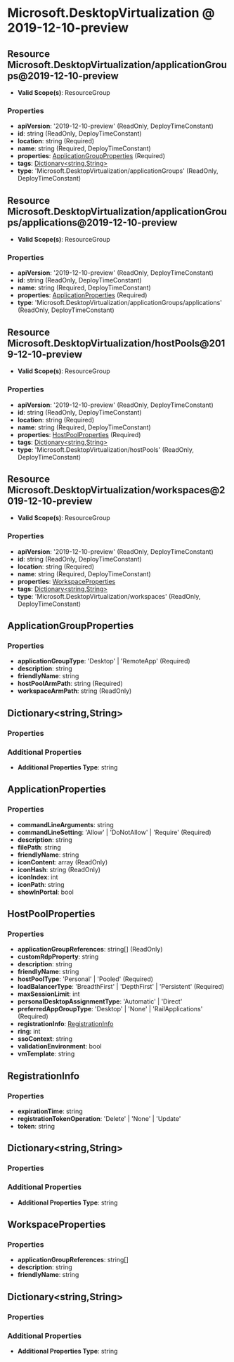 # Microsoft.DesktopVirtualization @ 2019-12-10-preview

## Resource Microsoft.DesktopVirtualization/applicationGroups@2019-12-10-preview
* **Valid Scope(s)**: ResourceGroup
### Properties
* **apiVersion**: '2019-12-10-preview' (ReadOnly, DeployTimeConstant)
* **id**: string (ReadOnly, DeployTimeConstant)
* **location**: string (Required)
* **name**: string (Required, DeployTimeConstant)
* **properties**: [ApplicationGroupProperties](#applicationgroupproperties) (Required)
* **tags**: [Dictionary<string,String>](#dictionarystringstring)
* **type**: 'Microsoft.DesktopVirtualization/applicationGroups' (ReadOnly, DeployTimeConstant)

## Resource Microsoft.DesktopVirtualization/applicationGroups/applications@2019-12-10-preview
* **Valid Scope(s)**: ResourceGroup
### Properties
* **apiVersion**: '2019-12-10-preview' (ReadOnly, DeployTimeConstant)
* **id**: string (ReadOnly, DeployTimeConstant)
* **name**: string (Required, DeployTimeConstant)
* **properties**: [ApplicationProperties](#applicationproperties) (Required)
* **type**: 'Microsoft.DesktopVirtualization/applicationGroups/applications' (ReadOnly, DeployTimeConstant)

## Resource Microsoft.DesktopVirtualization/hostPools@2019-12-10-preview
* **Valid Scope(s)**: ResourceGroup
### Properties
* **apiVersion**: '2019-12-10-preview' (ReadOnly, DeployTimeConstant)
* **id**: string (ReadOnly, DeployTimeConstant)
* **location**: string (Required)
* **name**: string (Required, DeployTimeConstant)
* **properties**: [HostPoolProperties](#hostpoolproperties) (Required)
* **tags**: [Dictionary<string,String>](#dictionarystringstring)
* **type**: 'Microsoft.DesktopVirtualization/hostPools' (ReadOnly, DeployTimeConstant)

## Resource Microsoft.DesktopVirtualization/workspaces@2019-12-10-preview
* **Valid Scope(s)**: ResourceGroup
### Properties
* **apiVersion**: '2019-12-10-preview' (ReadOnly, DeployTimeConstant)
* **id**: string (ReadOnly, DeployTimeConstant)
* **location**: string (Required)
* **name**: string (Required, DeployTimeConstant)
* **properties**: [WorkspaceProperties](#workspaceproperties)
* **tags**: [Dictionary<string,String>](#dictionarystringstring)
* **type**: 'Microsoft.DesktopVirtualization/workspaces' (ReadOnly, DeployTimeConstant)

## ApplicationGroupProperties
### Properties
* **applicationGroupType**: 'Desktop' | 'RemoteApp' (Required)
* **description**: string
* **friendlyName**: string
* **hostPoolArmPath**: string (Required)
* **workspaceArmPath**: string (ReadOnly)

## Dictionary<string,String>
### Properties
### Additional Properties
* **Additional Properties Type**: string

## ApplicationProperties
### Properties
* **commandLineArguments**: string
* **commandLineSetting**: 'Allow' | 'DoNotAllow' | 'Require' (Required)
* **description**: string
* **filePath**: string
* **friendlyName**: string
* **iconContent**: array (ReadOnly)
* **iconHash**: string (ReadOnly)
* **iconIndex**: int
* **iconPath**: string
* **showInPortal**: bool

## HostPoolProperties
### Properties
* **applicationGroupReferences**: string[] (ReadOnly)
* **customRdpProperty**: string
* **description**: string
* **friendlyName**: string
* **hostPoolType**: 'Personal' | 'Pooled' (Required)
* **loadBalancerType**: 'BreadthFirst' | 'DepthFirst' | 'Persistent' (Required)
* **maxSessionLimit**: int
* **personalDesktopAssignmentType**: 'Automatic' | 'Direct'
* **preferredAppGroupType**: 'Desktop' | 'None' | 'RailApplications' (Required)
* **registrationInfo**: [RegistrationInfo](#registrationinfo)
* **ring**: int
* **ssoContext**: string
* **validationEnvironment**: bool
* **vmTemplate**: string

## RegistrationInfo
### Properties
* **expirationTime**: string
* **registrationTokenOperation**: 'Delete' | 'None' | 'Update'
* **token**: string

## Dictionary<string,String>
### Properties
### Additional Properties
* **Additional Properties Type**: string

## WorkspaceProperties
### Properties
* **applicationGroupReferences**: string[]
* **description**: string
* **friendlyName**: string

## Dictionary<string,String>
### Properties
### Additional Properties
* **Additional Properties Type**: string

